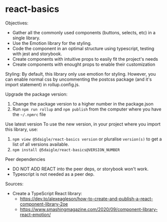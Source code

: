 # react-basics

Objectives:
* Gather all the commonly used components (buttons, selects, etc) in a single library.
* Use the Emotion library for the styling.
* Code the component in an optimal structure using typescript, testing with jest and storybook.
* Create components with intuitive props to easily fit the project's needs
* Create components with enought props to enable their customization

Styling:
By default, this library only use emotion for styling. However, you can enable normal css by
uncommenting the postcss package (and it's import statement) in rollup.config.js.

Upgrade the package version:
1. Change the package version to a higher number in the package.json
2. Run `npm run rollup` and `npm publish` from the computer where you have the `~/.npmrc` file

Use latest version
To use the new version, in your project where you import this library, use: 
1. `npm view @5daigle/react-basics version` or pluralise `version(s)` to get a list of all versions available.
2. `npm install @5daigle/react-basics@VERSION_NUMBER`

Peer dependencies
* DO NOT ADD REACT into the peer deps, or storybook won't work.
* Typescript is not needed as a peer dep.

Sources: 
* Create a TypeScript React library: 
  * https://dev.to/alexeagleson/how-to-create-and-publish-a-react-component-library-2oe
  * https://www.smashingmagazine.com/2020/09/component-library-react-emotion/